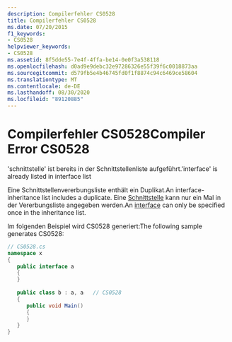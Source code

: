 ```yaml
---
description: Compilerfehler CS0528
title: Compilerfehler CS0528
ms.date: 07/20/2015
f1_keywords:
- CS0528
helpviewer_keywords:
- CS0528
ms.assetid: 8f5dde55-7e4f-4ffa-be14-0e0f3a538118
ms.openlocfilehash: d0ad9e9debc32e97286326e55f39f6c0018873aa
ms.sourcegitcommit: d579fb5e4b46745fd0f1f8874c94c6469ce58604
ms.translationtype: MT
ms.contentlocale: de-DE
ms.lasthandoff: 08/30/2020
ms.locfileid: "89120885"
---
```

# <a name="compiler-error-cs0528"></a><span data-ttu-id="a62cc-103">Compilerfehler CS0528</span><span class="sxs-lookup"><span data-stu-id="a62cc-103">Compiler Error CS0528</span></span>
<span data-ttu-id="a62cc-104">'schnittstelle' ist bereits in der Schnittstellenliste aufgeführt.</span><span class="sxs-lookup"><span data-stu-id="a62cc-104">'interface' is already listed in interface list</span></span>  
  
 <span data-ttu-id="a62cc-105">Eine Schnittstellenvererbungsliste enthält ein Duplikat.</span><span class="sxs-lookup"><span data-stu-id="a62cc-105">An interface-inheritance list includes a duplicate.</span></span> <span data-ttu-id="a62cc-106">Eine [Schnittstelle](../language-reference/keywords/interface.md) kann nur ein Mal in der Vererbungsliste angegeben werden.</span><span class="sxs-lookup"><span data-stu-id="a62cc-106">An [interface](../language-reference/keywords/interface.md) can only be specified once in the inheritance list.</span></span>  
  
 <span data-ttu-id="a62cc-107">Im folgenden Beispiel wird CS0528 generiert:</span><span class="sxs-lookup"><span data-stu-id="a62cc-107">The following sample generates CS0528:</span></span>  
  
```csharp  
// CS0528.cs  
namespace x  
{  
   public interface a  
   {  
   }  
  
   public class b : a, a   // CS0528  
   {  
      public void Main()  
      {  
      }  
   }  
}  
```
